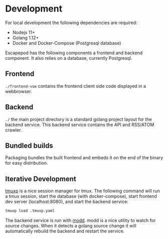 # Development

For local development the following dependencies are required:

* Nodejs 11+
* Golang 1.12+
* Docker and Docker-Compose (Postgresql database)

Escapepod has the following components a frontend and backend component. It
also relies on a database, currently Postgresql.

## Frontend

`./frontend-vue` contains the frontend client side code displayed in a webbrowser.

## Backend

`./` the main project directory is a standard golang project layout for the
backend service. This backend service contains the API and RSS/ATOM crawler.

## Bundled builds

Packaging bundles the built frontend and embeds it on the end of the binary
for easy distribution.

## Iterative Development

[tmuxp](https://github.com/tmux-python/tmuxp) is a nice session manager for
tmux. The following command will run a tmux session, start the database (with
docker-compose), start frontend dev server (localhost:8080), and start the
backend service:

```sh
tmuxp load .tmuxp.yaml
```

The backend service is run with [modd](https://github.com/cortesi/modd). modd
is a nice utility to watch for source changes. When it detects a golang
source change it will automatically rebuild the backend and restart the
service.
